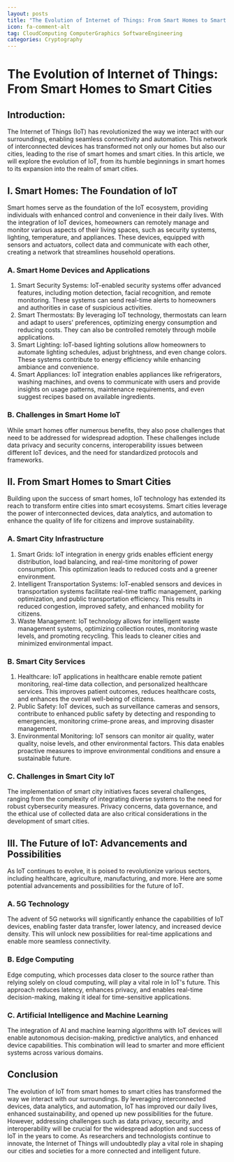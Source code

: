```yaml
---
layout: posts
title: "The Evolution of Internet of Things: From Smart Homes to Smart Cities"
icon: fa-comment-alt
tag: CloudComputing ComputerGraphics SoftwareEngineering
categories: Cryptography
---
```



# The Evolution of Internet of Things: From Smart Homes to Smart Cities

## Introduction:
The Internet of Things (IoT) has revolutionized the way we interact with our surroundings, enabling seamless connectivity and automation. This network of interconnected devices has transformed not only our homes but also our cities, leading to the rise of smart homes and smart cities. In this article, we will explore the evolution of IoT, from its humble beginnings in smart homes to its expansion into the realm of smart cities.

## I. Smart Homes: The Foundation of IoT
Smart homes serve as the foundation of the IoT ecosystem, providing individuals with enhanced control and convenience in their daily lives. With the integration of IoT devices, homeowners can remotely manage and monitor various aspects of their living spaces, such as security systems, lighting, temperature, and appliances. These devices, equipped with sensors and actuators, collect data and communicate with each other, creating a network that streamlines household operations.

### A. Smart Home Devices and Applications
1. Smart Security Systems: IoT-enabled security systems offer advanced features, including motion detection, facial recognition, and remote monitoring. These systems can send real-time alerts to homeowners and authorities in case of suspicious activities.
2. Smart Thermostats: By leveraging IoT technology, thermostats can learn and adapt to users' preferences, optimizing energy consumption and reducing costs. They can also be controlled remotely through mobile applications.
3. Smart Lighting: IoT-based lighting solutions allow homeowners to automate lighting schedules, adjust brightness, and even change colors. These systems contribute to energy efficiency while enhancing ambiance and convenience.
4. Smart Appliances: IoT integration enables appliances like refrigerators, washing machines, and ovens to communicate with users and provide insights on usage patterns, maintenance requirements, and even suggest recipes based on available ingredients.

### B. Challenges in Smart Home IoT
While smart homes offer numerous benefits, they also pose challenges that need to be addressed for widespread adoption. These challenges include data privacy and security concerns, interoperability issues between different IoT devices, and the need for standardized protocols and frameworks.

## II. From Smart Homes to Smart Cities
Building upon the success of smart homes, IoT technology has extended its reach to transform entire cities into smart ecosystems. Smart cities leverage the power of interconnected devices, data analytics, and automation to enhance the quality of life for citizens and improve sustainability.

### A. Smart City Infrastructure
1. Smart Grids: IoT integration in energy grids enables efficient energy distribution, load balancing, and real-time monitoring of power consumption. This optimization leads to reduced costs and a greener environment.
2. Intelligent Transportation Systems: IoT-enabled sensors and devices in transportation systems facilitate real-time traffic management, parking optimization, and public transportation efficiency. This results in reduced congestion, improved safety, and enhanced mobility for citizens.
3. Waste Management: IoT technology allows for intelligent waste management systems, optimizing collection routes, monitoring waste levels, and promoting recycling. This leads to cleaner cities and minimized environmental impact.

### B. Smart City Services
1. Healthcare: IoT applications in healthcare enable remote patient monitoring, real-time data collection, and personalized healthcare services. This improves patient outcomes, reduces healthcare costs, and enhances the overall well-being of citizens.
2. Public Safety: IoT devices, such as surveillance cameras and sensors, contribute to enhanced public safety by detecting and responding to emergencies, monitoring crime-prone areas, and improving disaster management.
3. Environmental Monitoring: IoT sensors can monitor air quality, water quality, noise levels, and other environmental factors. This data enables proactive measures to improve environmental conditions and ensure a sustainable future.

### C. Challenges in Smart City IoT
The implementation of smart city initiatives faces several challenges, ranging from the complexity of integrating diverse systems to the need for robust cybersecurity measures. Privacy concerns, data governance, and the ethical use of collected data are also critical considerations in the development of smart cities.

## III. The Future of IoT: Advancements and Possibilities
As IoT continues to evolve, it is poised to revolutionize various sectors, including healthcare, agriculture, manufacturing, and more. Here are some potential advancements and possibilities for the future of IoT.

### A. 5G Technology
The advent of 5G networks will significantly enhance the capabilities of IoT devices, enabling faster data transfer, lower latency, and increased device density. This will unlock new possibilities for real-time applications and enable more seamless connectivity.

### B. Edge Computing
Edge computing, which processes data closer to the source rather than relying solely on cloud computing, will play a vital role in IoT's future. This approach reduces latency, enhances privacy, and enables real-time decision-making, making it ideal for time-sensitive applications.

### C. Artificial Intelligence and Machine Learning
The integration of AI and machine learning algorithms with IoT devices will enable autonomous decision-making, predictive analytics, and enhanced device capabilities. This combination will lead to smarter and more efficient systems across various domains.

## Conclusion
The evolution of IoT from smart homes to smart cities has transformed the way we interact with our surroundings. By leveraging interconnected devices, data analytics, and automation, IoT has improved our daily lives, enhanced sustainability, and opened up new possibilities for the future. However, addressing challenges such as data privacy, security, and interoperability will be crucial for the widespread adoption and success of IoT in the years to come. As researchers and technologists continue to innovate, the Internet of Things will undoubtedly play a vital role in shaping our cities and societies for a more connected and intelligent future.